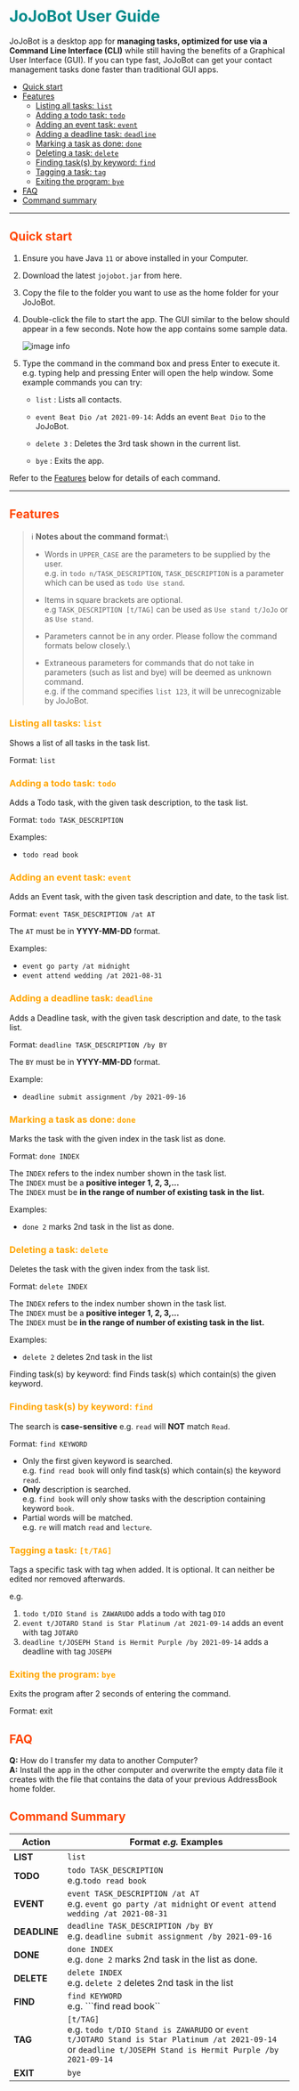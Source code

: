 # <span style="color:darkcyan">JoJoBot User Guide</span>
JoJoBot is a desktop app for **managing tasks, optimized for use via a Command Line Interface (CLI)** while still having 
the benefits of a Graphical User Interface (GUI). If you can type fast, JoJoBot can get your contact management tasks 
done faster than traditional GUI apps.

* [Quick start](#quick-start)
* [Features](#features)
  * [Listing all tasks: ```list```](#listing-all-tasks:-list)
  * [Adding a todo task: ```todo```](#adding-a-todo-task:-todo)
  * [Adding an event task: ```event```](#adding-an-event-task:-event)
  * [Adding a deadline task: ```deadline```](#adding-a-deadline-task:-deadline)
  * [Marking a task as done: ```done```](#marking-a-task-as-done:-done)
  * [Deleting a task: ```delete```](#deleting-a-task:-delete)
  * [Finding task(s) by keyword: ```find```](#finding-task(s)-by-keyword:-find)
  * [Tagging a task: ```tag```](#tagging-a-task:-tag)
  * [Exiting the program: ```bye```](#exiting-the-program:-bye)
* [FAQ](#faq)
* [Command summary](#command-summary)

---
##  <span style="color:orangered">Quick start</span>
1. Ensure you have Java ```11``` or above installed in your Computer.

2. Download the latest ```jojobot.jar``` from here.

3. Copy the file to the folder you want to use as the home folder for your JoJoBot.

4. Double-click the file to start the app. The GUI similar to the below should appear in a few seconds. 
Note how the app contains some sample data.

    ![image info](./Ui.png)

5. Type the command in the command box and press Enter to execute it. e.g. typing help and pressing Enter will open the help window.
Some example commands you can try:

    * ```list``` : Lists all contacts.

    * ```event Beat Dio /at 2021-09-14```: Adds an event ```Beat Dio``` to the JoJoBot.

    * ```delete 3``` : Deletes the 3rd task shown in the current list.

    * ```bye``` : Exits the app.

Refer to the [Features](##Features) below for details of each command.

---

## <span style="color:orangered">Features</span>

>:information_source: **Notes about the command format:**\
>* Words in ```UPPER_CASE``` are the parameters to be supplied by the user.\
>e.g. in ```todo n/TASK_DESCRIPTION```, ```TASK_DESCRIPTION``` is a parameter which can be used as ```todo Use stand```.
>
>* Items in square brackets are optional.\
>e.g ```TASK_DESCRIPTION [t/TAG]``` can be used as ```Use stand t/JoJo``` or as ```Use stand```.
>
>* Parameters cannot be in any order. Please follow the command formats below closely.\
>
>* Extraneous parameters for commands that do not take in parameters (such as list and bye) will be 
deemed as unknown command.\
>e.g. if the command specifies ```list 123```, it will be unrecognizable by JoJoBot.

### <span style="color:orange"> Listing all tasks: ```list```</span>

Shows a list of all tasks in the task list.

Format: ```list```

### <span style="color:orange"> Adding a todo task: ```todo``` </span>

Adds a Todo task, with the given task description, to the task list.

Format: ```todo TASK_DESCRIPTION```

Examples:

* ```todo read book```

### <span style="color:orange"> Adding an event task: ```event``` </span>
Adds an Event task, with the given task description and date, to the task list.

Format: ```event TASK_DESCRIPTION /at AT```

The ```AT``` must be in **YYYY-MM-DD** format.

Examples:
* ```event go party /at midnight```
* ```event attend wedding /at 2021-08-31```

### <span style="color:orange"> Adding a deadline task: ```deadline``` </span>
Adds a Deadline task, with the given task description and date, to the task list.

Format: ```deadline TASK_DESCRIPTION /by BY```

The ```BY``` must be in **YYYY-MM-DD** format.

Example:
* ```deadline submit assignment /by 2021-09-16```

### <span style="color:orange"> Marking a task as done: ```done``` </span>
Marks the task with the given index in the task list as done.

Format: ```done INDEX```

The ```INDEX``` refers to the index number shown in the task list.\
The ```INDEX``` must be a **positive integer 1, 2, 3,…**\
The ```INDEX``` must be **in the range of number of existing task in the list.**

Examples:
* ```done 2``` marks 2nd task in the list as done.

### <span style="color:orange"> Deleting a task: ```delete``` </span>
Deletes the task with the given index from the task list.

Format: ```delete INDEX```

The ```INDEX``` refers to the index number shown in the task list.\
The ```INDEX``` must be a **positive integer 1, 2, 3,…**\
The ```INDEX``` must be **in the range of number of existing task in the list.**

Examples:
* ```delete 2``` deletes 2nd task in the list

Finding task(s) by keyword: find
Finds task(s) which contain(s) the given keyword.

### <span style="color:orange">Finding task(s) by keyword:  ```find``` </span>
The search is **case-sensitive** e.g. ```read``` will **NOT** match ```Read```.

Format: ```find KEYWORD```

* Only the first given keyword is searched.\
e.g. ```find read book``` will only find task(s) which contain(s) the keyword ```read```.
* **Only** description is searched.\
e.g. ```find book``` will only show tasks with the description containing keyword ```book```.
* Partial words will be matched.\
e.g. ```re``` will match ```read``` and ```lecture```.

### <span style="color:orange">Tagging a task: ```[t/TAG]```<span>
Tags a specific task with tag when added. It is optional. It can neither be edited nor removed afterwards.

e.g. 
1. ```todo t/DIO Stand is ZAWARUDO``` adds a todo with tag ```DIO```
2. ```event t/JOTARO Stand is Star Platinum /at 2021-09-14``` adds an event with tag ```JOTARO```
3. ```deadline t/JOSEPH Stand is Hermit Purple /by 2021-09-14``` adds a deadline with tag ```JOSEPH```

### <span style="color:orange">Exiting the program: ```bye```</span>
Exits the program after 2 seconds of entering the command.

Format: exit



## <span style="color:orangered">FAQ</span>
**Q:** How do I transfer my data to another Computer?\
**A:** Install the app in the other computer and overwrite the empty data file it creates with the file that contains the 
data of your previous AddressBook home folder.

## <span style="color:orangered">Command Summary</span>
**Action** | **Format *e.g.* Examples**
------------ | -------------
**LIST** | ```list```
**TODO** | ```todo TASK_DESCRIPTION``` <br />e.g.```todo read book```
**EVENT**| ```event TASK_DESCRIPTION /at AT``` <br />e.g.  ```event go party /at midnight``` or ```event attend wedding /at 2021-08-31```
**DEADLINE**| ```deadline TASK_DESCRIPTION /by BY``` <br />e.g. ```deadline submit assignment /by 2021-09-16```
**DONE**| ```done INDEX``` <br />e.g. ```done 2``` marks 2nd task in the list as done.
**DELETE**| ```delete INDEX``` <br />e.g. ```delete 2``` deletes 2nd task in the list
**FIND**| ```find KEYWORD``` <br />e.g. ```find read book``
**TAG**| ```[t/TAG]``` <br />e.g. ```todo t/DIO Stand is ZAWARUDO``` or ```event t/JOTARO Stand is Star Platinum /at 2021-09-14``` or ```deadline t/JOSEPH Stand is Hermit Purple /by 2021-09-14```
**EXIT**| ```bye```